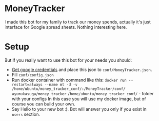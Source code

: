 MoneyTracker
============

I made this bot for my family to track our money spends, actually it's just interface for Google spread sheets.
Nothing interesting here.


Setup
=====

But if you really want to use this bot for your needs you should:

* [Get google credentials](http://gspread.readthedocs.io/en/latest/oauth2.html) and place this json to `conf/MoneyTracker.json`. 
* Fill `conf/config.json`
* Run docker container with command like this: `docker run --restart=always --name mt -d -v /home/ubuntu/money_tracker_conf/:/MoneyTracker/conf/ ayumukasuga/money_tracker`
`/home/ubuntu/money_tracker_conf/` - folder with your configs
In this case you will use my docker image, but of course you can build your own.
* Say Hello to your new bot :). Bot will answer you only if you exist in `users` section.